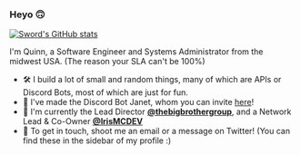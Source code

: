 ### Heyo 🙃

[![Sword's GitHub stats](https://github-readme-stats.vercel.app/api?username=The1Sword&show_icons=true&count_private=true&theme=synthwave)](https://github.com/The1Sword)

I'm Quinn, a Software Engineer and Systems Administrator from the midwest USA. (The reason your SLA can't be 100%)

 - 🛠️ I build a lot of small and random things, many of which are APIs or Discord Bots, most of which are just for fun.
 - 🤖 I've made the Discord Bot Janet, whom you can invite [here](https://go.sword.wtf/invjanet)!
 - 🏢 I'm currently the Lead Director [**@thebigbrothergroup**](https://github.com/thebigbrothergroup), and a Network Lead & Co-Owner [**@IrisMCDEV**](https://github.com/IrisMCDEV)
 - 📧 To get in touch, shoot me an email or a message on Twitter! (You can find these in the sidebar of my profile :)
